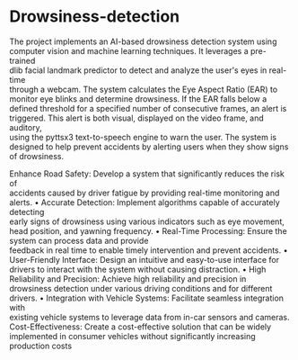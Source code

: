 # Drowsiness-detection

The project implements an AI-based drowsiness detection system using  
computer vision and machine learning techniques. It leverages a pre-trained  
dlib facial landmark predictor to detect and analyze the user's eyes in real-time  
through a webcam. The system calculates the Eye Aspect Ratio (EAR) to  
monitor eye blinks and determine drowsiness. If the EAR falls below a  
defined threshold for a specified number of consecutive frames, an alert is  
triggered. This alert is both visual, displayed on the video frame, and auditory,  
using the pyttsx3 text-to-speech engine to warn the user. The system is  
designed to help prevent accidents by alerting users when they show signs of drowsiness.

Enhance Road Safety: Develop a system that significantly reduces the risk of  
accidents caused by driver fatigue by providing real-time monitoring and  
alerts. 
• Accurate Detection: Implement algorithms capable of accurately detecting  
early signs of drowsiness using various indicators such as eye movement,  
head position, and yawning frequency. 
• Real-Time Processing: Ensure the system can process data and provide  
feedback in real time to enable timely intervention and prevent accidents. 
• User-Friendly Interface: Design an intuitive and easy-to-use interface for  
drivers to interact with the system without causing distraction. 
• High Reliability and Precision: Achieve high reliability and precision in  
drowsiness detection under various driving conditions and for different  
drivers. 
• Integration with Vehicle Systems: Facilitate seamless integration with  
existing vehicle systems to leverage data from in-car sensors and cameras.
Cost-Effectiveness: Create a cost-effective solution that can be widely  
implemented in consumer vehicles without significantly increasing production costs
